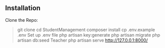 Installation
----------------------------
Clone the Repo:
> git clone
> cd StudentManagement
> composer install
> cp .env.example .env
> Set up .env file
> php artisan key:generate
> php artisan migrate
> php artisan db:seed Teacher
> php artisan serve
http://127.0.0.1:8000/
